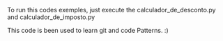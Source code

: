 To run this codes exemples, 
just execute the calculador_de_desconto.py and calculador_de_imposto.py


This code is been used to learn git and code Patterns. :)
